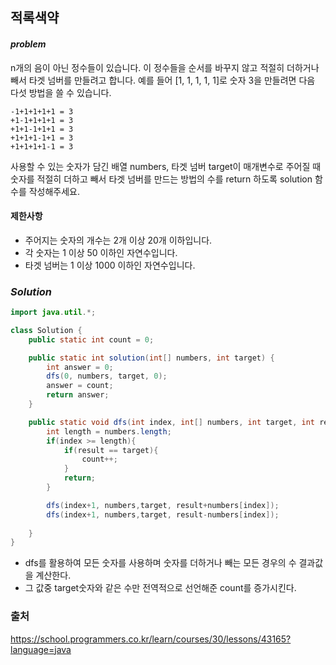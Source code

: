 ## **적록색약**


#### ***problem***
n개의 음이 아닌 정수들이 있습니다. 이 정수들을 순서를 바꾸지 않고 적절히 더하거나 빼서 타겟 넘버를 만들려고 합니다. 예를 들어 [1, 1, 1, 1, 1]로 숫자 3을 만들려면 다음 다섯 방법을 쓸 수 있습니다.
```
-1+1+1+1+1 = 3
+1-1+1+1+1 = 3
+1+1-1+1+1 = 3
+1+1+1-1+1 = 3
+1+1+1+1-1 = 3
```
사용할 수 있는 숫자가 담긴 배열 numbers, 타겟 넘버 target이 매개변수로 주어질 때 숫자를 적절히 더하고 빼서 타겟 넘버를 만드는 방법의 수를 return 하도록 solution 함수를 작성해주세요.

#### 제한사항
- 주어지는 숫자의 개수는 2개 이상 20개 이하입니다.
- 각 숫자는 1 이상 50 이하인 자연수입니다.
- 타겟 넘버는 1 이상 1000 이하인 자연수입니다.

### ***Solution***
``` java
import java.util.*;

class Solution {
    public static int count = 0;

    public static int solution(int[] numbers, int target) {
        int answer = 0;
        dfs(0, numbers, target, 0);
        answer = count;
        return answer;
    }

    public static void dfs(int index, int[] numbers, int target, int result) {
        int length = numbers.length;
        if(index >= length){
            if(result == target){
                count++;
            }
            return;
        }

        dfs(index+1, numbers,target, result+numbers[index]);
        dfs(index+1, numbers,target, result-numbers[index]);
        
    }
}
```
- dfs를 활용하여 모든 숫자를 사용하며 숫자를 더하거나 빼는 모든 경우의 수 결과값을 계산한다.
- 그 값중 target숫자와 같은 수만 전역적으로 선언해준 count를 증가시킨다.


### 출처
https://school.programmers.co.kr/learn/courses/30/lessons/43165?language=java